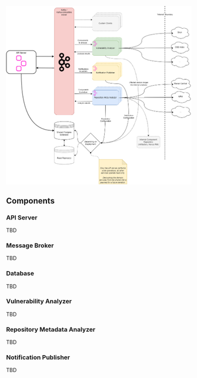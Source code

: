 ![Architecture overview](../architecture-overview.png)

## Components

### API Server

TBD

### Message Broker

TBD

### Database

TBD

### Vulnerability Analyzer

TBD

### Repository Metadata Analyzer

TBD

### Notification Publisher

TBD
